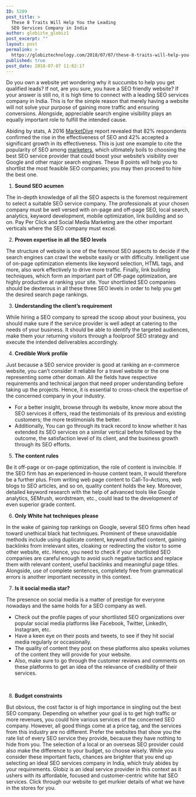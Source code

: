 ```yaml
---
ID: 5289
post_title: >
  These 8 Traits Will Help You the Leading
  SEO Services Company in India
author: globizte_globiz1
post_excerpt: ""
layout: post
permalink: >
  https://globiztechnology.com/2018/07/07/these-8-traits-will-help-you-the-leading-seo-services-company-in-india/
published: true
post_date: 2018-07-07 11:02:17
---
```

Do you own a website yet wondering why it succumbs to help you get qualified leads? If not, are you sure, you have a SEO friendly website? If your answer is still no, it is high time to connect with a leading SEO services company in India. This is for the simple reason that merely having a website will not solve your purpose of gaining more traffic and ensuring conversions. Alongside, appreciable search engine visibility plays an equally important role to fulfill the intended cause.

Abiding by stats, A 2016 <a href="http://www.marketingdive.com/news/study-creating-content-is-most-effective-and-most-difficult-seo-tactic/430335/">MarketDive</a> report revealed that 82% respondents confirmed the rise in the effectiveness of SEO and 42% accepted a significant growth in its effectiveness. This is just one example to cite the popularity of SEO among <a href="https://www.impactbnd.com/blog/seo-statistics">marketers</a>, which ultimately boils to choosing the best SEO service provider that could boost your website’s visibility over Google and other major search engines. These 8 points will help you to shortlist the most feasible SEO companies; you may then proceed to hire the best one.
<ol>
 	<li><strong> Sound SEO acumen</strong></li>
</ol>
The in-depth knowledge of all the SEO aspects is the foremost requirement to select a suitable SEO service company. The professionals at your chosen company must be well versed with on-page and off-page SEO, local search, analytics, keyword development, mobile optimization, link building and so on. Pay Per Click and Social Media Marketing are the other important verticals where the SEO company must excel.
<ol start="2">
 	<li><strong> Proven expertise in all the SEO levels</strong></li>
</ol>
The structure of website is one of the foremost SEO aspects to decide if the search engines can crawl the website easily or with difficulty. Intelligent use of on-page optimization elements like keyword selection, HTML tags, and more, also work effectively to drive more traffic. Finally, link building techniques, which form an important part of Off-page optimization, are highly productive at ranking your site. Your shortlisted SEO companies should be dexterous in all these three SEO levels in order to help you get the desired search page rankings.
<ol start="3">
 	<li><strong> Understanding the client’s requirement</strong></li>
</ol>
While hiring a SEO company to spread the scoop about your business, you should make sure if the service provider is well adept at catering to the needs of your business. It should be able to identify the targeted audiences, make them your returning visitors through a foolproof SEO strategy and execute the intended deliverables accordingly.
<ol start="4">
 	<li><strong>
Credible Work profile</strong></li>
</ol>
Just because a SEO service provider is good at ranking an e-commerce website, you can’t consider it reliable for a travel website or the one representing some other domain. All the fields have respective requirements and technical jargon that need proper understanding before taking up the projects. Hence, it is essential to cross-check the expertise of the concerned company in your industry.
<ul>
 	<li>For a better insight, browse through its website, know more about the SEO services it offers, read the testimonials of its previous and existing customers; the more testimonials the better.</li>
 	<li>Additionally, You can go through its track record to know whether it has extended its SEO services on a similar vertical before followed by the outcome, the satisfaction level of its client, and the business growth through its SEO efforts.</li>
</ul>
<ol start="5">
 	<li><strong> The content rules</strong></li>
</ol>
Be it off-page or on-page optimization, the role of content is invincible. If the SEO firm has an experienced in-house content team, it would therefore be a further plus. From writing web page content to Call-To-Actions, web blogs to SEO articles, and so on, quality content holds the key. Moreover, detailed keyword research with the help of advanced tools like Google analytics, SEMrush, wordstream, etc., could lead to the development of even superior grade content.
<ol start="6">
 	<li><strong>
Only White hat techniques please</strong></li>
</ol>
In the wake of gaining top rankings on Google, several SEO firms often head toward unethical black hat techniques. Prominent of these unavoidable methods include using duplicate content, keyword stuffed content, gaining backlinks from irrelevant sites, cloaking or redirecting the visitor to some other website, etc. Hence, you need to check if your shortlisted SEO companies are careful enough to avoid such negative tactics and replace them with relevant content, useful backlinks and meaningful page titles. Alongside, use of complete sentences, completely free from grammatical errors is another important necessity in this context.
<ol start="7">
 	<li><strong> Is it social media star?</strong></li>
</ol>
The presence on social media is a matter of prestige for everyone nowadays and the same holds for a SEO company as well.
<ul>
 	<li>Check out the profile pages of your shortlisted SEO organizations over popular social media platforms like Facebook, Twitter, LinkedIn, Instagram, etc.</li>
 	<li>Have a keen eye on their posts and tweets, to see if they hit social media regularly or occasionally.</li>
 	<li>The quality of content they post on these platforms also speaks volumes of the content they will provide for your website.</li>
 	<li>Also, make sure to go through the customer reviews and comments on these platforms to get an idea of the relevance of credibility of their services.</li>
</ul>
&nbsp;
<ol start="8">
 	<li><strong> Budget constraints</strong></li>
</ol>
But obvious, the cost factor is of high importance in singling out the best SEO company. Depending on whether your goal is to get high traffic or more revenues, you could hire various services of the concerned SEO company. However, all good things come at a price tag, and the services from this industry are no different. Prefer the websites that show you the rate list of every SEO service they provide, because they have nothing to hide from you. The selection of a local or an overseas SEO provider could also make the difference to your budget, so choose wisely.

<strong>
</strong>While you consider these important facts, chances are brighter that you end up selecting an ideal SEO services company in India, which truly abides by your requirements. Globiz is an ideal service provider in this context as it ushers with its affordable, focused and customer-centric white hat SEO services. Click through our website to get murkier details of what we have in the stores for you.